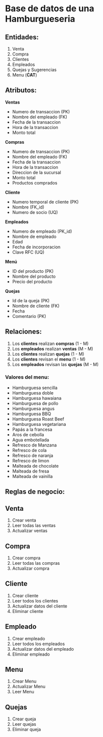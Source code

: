 # Base de datos de una Hamburgueseria

## Entidades:

1.  Venta 
1.  Compra
1.  Clientes
1.  Empleados
1.  Quejas y Sugerencias
1.  Menu (__CAT__)

## Atributos:

__Ventas__

- Numero de transaccion (PK)
- Nombre del empleado (FK)
- Fecha de la transaccion
- Hora de la transaccion 
- Monto total 


__Compras__

- Numero de transaccion (PK)
- Nombre del empleado (FK)
- Fecha de la transaccion
- Hora de la transaccion 
- Direccion de la sucursal
- Monto total 
- Productos comprados

__Cliente__

- Numero temporal de cliente (PK)
- Nombre (FK_id)
- Numero de socio (UQ)

__Empleados__
 
- Numero de empleado (PK_id)
- Nombre de empleado 
- Edad
- Fecha de incorporacion
- Clave RFC (UQ)

__Menú__

- ID del producto (PK)
- Nombre del producto 
- Precio del producto

__Quejas__

- Id de la queja (PK)
- Nombre de cliente (FK)
- Fecha
- Comentario (PK)

## Relaciones:

1. Los __clientes__ realizan __compras__ (1 - M)
1. Los __empleados__ realizan __ventas__ (M - M)
1. Los __clientes__ realizan __quejas__ (1 - M)
1. Los __clientes__ revisan el __menu__ (1 - M)
1. Los __empleados__ revisan las __quejas__ (M - M)


### Valores del menu:
 - Hamburguesa sencilla
 - Hamburguesa doble
 - Hamburguesa hawaiana
 - Hamburguesa de pollo
 - Hamburguesa angus
 - Hamburguesa BBQ
 - Hamburguesa Roast Beef
 - Hamburguesa vegetariana
 - Papás a la francesa
 - Aros de cebolla
 - Agua embotellada
 - Refresco de Manzana
 - Refresco de cola
 - Refresco de naranja
 - Refresco de limon
 - Malteada de chocolate
 - Malteada de fresa
 - Malteada de vainilla



 ## Reglas de negocio:

 
 ## Venta
 1. Crear venta
 1. Leer todas las ventas
 1. Actualizar ventas

 ## Compra
 1. Crear compra
 1. Leer todas las compras
 1. Actualizar compra

 ## Cliente
 1. Crear cliente
 1. Leer todos los clientes
 1. Actualizar datos del cliente
 1. Eliminar cliente


 ## Empleado
 1. Crear empleado
 1. Leer todos los empleados
 1. Actualizar datos del empleado
 1. Eliminar empleado

 ## Menu
 1. Crear Menu
 1. Actualizar Menu
 1. Leer Menu

 ## Quejas
 1. Crear queja
 1. Leer quejas
 1. Eliminar queja
 
